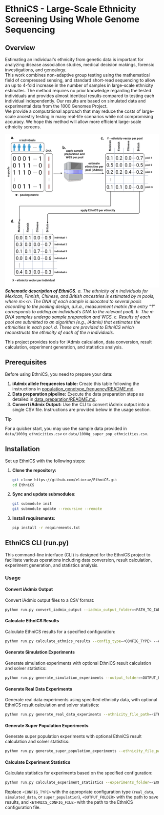 
# EthniCS - Large-Scale Ethnicity Screening Using Whole Genome Sequencing

## Overview
Estimating an individual's ethnicity from genetic data is important for analyzing disease association studies, medical decision makings, forensic investigations, and genealogy.<br>
This work combines non-adaptive group testing using the mathematical field of compressed sensing, and standard short-read sequencing to allow an up to 4-fold increase in the number of samples in large-scale ethnicity estimates. The method requires no prior knowledge regarding the tested individuals and provides almost identical results compared to testing each individual independently. Our results are based on simulated data and experimental data from the 1000 Genomes Project.<br> 
We provide a computational approach that may reduce the costs of large-scale ancestry testing in many real-life scenarios while not compromising accuracy. We hope this method will allow more efficient large-scale ethnicity screens.<br>

![Schematic Description of EthniCS](images/Schematic%20description%20of%20EthniCS.png)
*__Schematic description of EthniCS.__ a. The ethnicity of n individuals for Mexican, Finnish, Chinese, and British ancestries is estimated by m pools, where m<<n. The DNA of each sample is allocated to several pools according to the pooling design, a.k.a., measurement matrix (the entry “1” corresponds to adding an individual’s DNA to the relevant pool). b. The m DNA samples undergo sample preparation and WGS. c. Results of each pool are submitted to an algorithm (e.g., iAdmix) that estimates the ethnicities in each pool. d. These are provided to EthniCS which reconstructs the ethnicity of each of the n individuals.*

This project provides tools for iAdmix calculation, data conversion, result calculation, experiment generation, and statistics analysis.

## Prerequisites
Before using EthniCS, you need to prepare your data:
1. **iAdmix allele frequencies table:** Create this table following the instructions in [population_genotype_frequency/README.md](./population_genotype_frequency/README.md).
2. **Data preparation pipeline:** Execute the data preparation steps as detailed in [data_preparation/README.md](./data_preparation/README.md).
3. **Convert iAdmix Output:** Use the CLI to convert iAdmix output into a single CSV file. Instructions are provided below in the usage section.

> [!TIP]
> For a quicker start, you may use the sample data provided in `data/1000g_ethnicities.csv` or `data/1000g_super_pop_ethnicities.csv`.

## Installation
Set up EthniCS with the following steps:

1. **Clone the repository:**
   ```bash
   git clone https://github.com/eliorav/EthniCS.git
   cd EthniCS
   ```

2. **Sync and update submodules:**
   ```bash
   git submodule init
   git submodule update --recursive --remote
   ```

3. **Install requirements:**
   ```bash
   pip install -r requirements.txt
   ```

## EthniCS CLI (run.py)

This command-line interface (CLI) is designed for the EthniCS project to facilitate various operations including data conversion, result calculation, experiment generation, and statistics analysis.

### Usage

#### Convert iAdmix Output

Convert iAdmix output files to a CSV format:

```bash
python run.py convert_iadmix_output --iadmix_output_folder=<PATH_TO_IADMIX_OUTPUT> --output_folder=<OUTPUT_FOLDER>
```

#### Calculate EthniCS Results

Calculate EthniCS results for a specified configuration:

```bash
python run.py calculate_ethnics_results --config_type=<CONFIG_TYPE> --output_folder=<OUTPUT_FOLDER> --ethnics_config_file=<ETHNICS_CONFIG_FILE>
```

#### Generate Simulation Experiments

Generate simulation experiments with optional EthniCS result calculation and solver statistics:

```bash
python run.py generate_simulation_experiments --output_folder=<OUTPUT_FOLDER> --no_ethnics=<True/False> --no_stats=<True/False> --ethnics_config_file=<ETHNICS_CONFIG_FILE>
```

#### Generate Real Data Experiments

Generate real data experiments using specified ethnicity data, with optional EthniCS result calculation and solver statistics:

```bash
python run.py generate_real_data_experiments --ethnicity_file_path=<ETHNICITY_FILE_PATH> --output_folder=<OUTPUT_FOLDER> --no_ethnics=<True/False> --no_stats=<True/False> --ethnics_config_file=<ETHNICS_CONFIG_FILE>
```

#### Generate Super Population Experiments

Generate super population experiments with optional EthniCS result calculation and solver statistics:

```bash
python run.py generate_super_population_experiments --ethnicity_file_path=<ETHNICITY_FILE_PATH> --output_folder=<OUTPUT_FOLDER> --no_ethnics=<True/False> --no_stats=<True/False> --ethnics_config_file=<ETHNICS_CONFIG_FILE>
```

#### Calculate Experiment Statistics

Calculate statistics for experiments based on the specified configuration:

```bash
python run.py calculate_experiment_statistics --experiments_folder=<EXPERIMENTS_FOLDER> --config_type=<CONFIG_TYPE>
```


Replace `<CONFIG_TYPE>` with the appropriate configuration type (`real_data`, `simulated_data`, or `super_population`), `<OUTPUT_FOLDER>` with the path to save results, and `<ETHNICS_CONFIG_FILE>` with the path to the EthniCS configuration file.